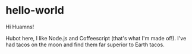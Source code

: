 # hello-world

Hi Huamns!

Hubot here, I like Node.js and Coffeescript (that's what I'm made of!).
I've had tacos on the moon and find them far superior to Earth tacos. 
